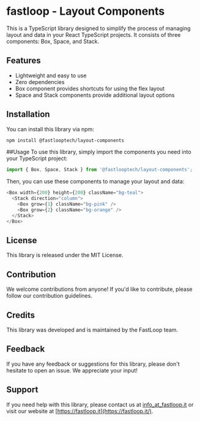 # fastloop - Layout Components

This is a TypeScript library designed to simplify the process of managing layout and data in your React TypeScript projects. It consists of three components: Box, Space, and Stack.

## Features

- Lightweight and easy to use
- Zero dependencies
- Box component provides shortcuts for using the flex layout
- Space and Stack components provide additional layout options

## Installation

You can install this library via npm:

```bash
npm install @fastlooptech/layout-components
```

##Usage
To use this library, simply import the components you need into your TypeScript project:

```typescript
import { Box, Space, Stack } from '@fastlooptech/layout-components';
```

Then, you can use these components to manage your layout and data:

```typescript
<Box width={200} height={200} className="bg-teal">
  <Stack direction="column">
    <Box grow={1} className="bg-pink" />
    <Box grow={2} className="bg-orange" />
  </Stack>
</Box>
```

## License

This library is released under the MIT License.

## Contribution

We welcome contributions from anyone! If you'd like to contribute, please follow our contribution guidelines.

## Credits

This library was developed and is maintained by the FastLoop team.

## Feedback

If you have any feedback or suggestions for this library, please don't hesitate to open an issue. We appreciate your input!

## Support

If you need help with this library, please contact us at [info_at_fastloop.it](mailto:info@fastloop.it) or visit our website at [https://fastloop.it](https://fastloop.it/).
